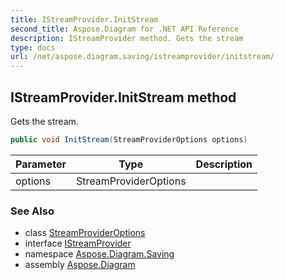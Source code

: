 ```yaml
---
title: IStreamProvider.InitStream
second_title: Aspose.Diagram for .NET API Reference
description: IStreamProvider method. Gets the stream
type: docs
url: /net/aspose.diagram.saving/istreamprovider/initstream/
---
```

## IStreamProvider.InitStream method

Gets the stream.

```csharp
public void InitStream(StreamProviderOptions options)
```

| Parameter | Type | Description |
| --- | --- | --- |
| options | StreamProviderOptions |  |

### See Also

* class [StreamProviderOptions](../../../aspose.diagram/streamprovideroptions/)
* interface [IStreamProvider](../)
* namespace [Aspose.Diagram.Saving](../../istreamprovider/)
* assembly [Aspose.Diagram](../../../)


